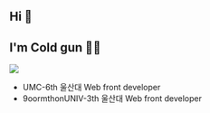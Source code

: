 ## Hi 👋 
## I'm Cold gun 🥶🔫
<!--<a href="버튼을 눌렀을 때 이동할 링크" target="_blank"><img src="https://img.shields.io/badge/뱃지레이블-배경색?style=뱃지모양&logo=로고&logoColor=로고색상"/></a> !-->

<a href="#" target="_blank"><img src="https://img.shields.io/badge/React-black?style=for-the-badge&logo=react&logoColor=black&color=%2361DAFB"/></a>

- UMC-6th 울산대 Web front developer
- 9oormthonUNIV-3th 울산대 Web front developer


<!--
**coldgeon/coldgeon** is a ✨ _special_ ✨ repository because its `README.md` (this file) appears on your GitHub profile.

Here are some ideas to get you started:

- 🔭 I’m currently working on ...
- 🌱 I’m currently learning ...
- 👯 I’m looking to collaborate on ...
- 🤔 I’m looking for help with ...
- 💬 Ask me about ...
- 📫 How to reach me: ...
- 😄 Pronouns: ...
- ⚡ Fun fact: ...
-->
